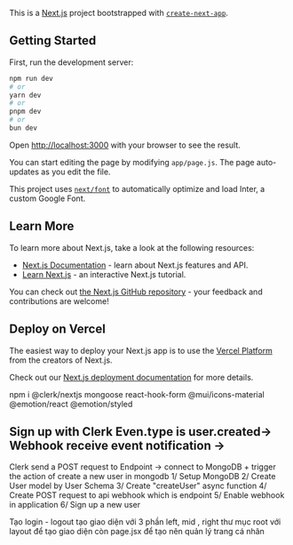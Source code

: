 This is a [Next.js](https://nextjs.org/) project bootstrapped with [`create-next-app`](https://github.com/vercel/next.js/tree/canary/packages/create-next-app).

## Getting Started

First, run the development server:

```bash
npm run dev
# or
yarn dev
# or
pnpm dev
# or
bun dev
```

Open [http://localhost:3000](http://localhost:3000) with your browser to see the result.

You can start editing the page by modifying `app/page.js`. The page auto-updates as you edit the file.

This project uses [`next/font`](https://nextjs.org/docs/basic-features/font-optimization) to automatically optimize and load Inter, a custom Google Font.

## Learn More

To learn more about Next.js, take a look at the following resources:

- [Next.js Documentation](https://nextjs.org/docs) - learn about Next.js features and API.
- [Learn Next.js](https://nextjs.org/learn) - an interactive Next.js tutorial.

You can check out [the Next.js GitHub repository](https://github.com/vercel/next.js/) - your feedback and contributions are welcome!

## Deploy on Vercel

The easiest way to deploy your Next.js app is to use the [Vercel Platform](https://vercel.com/new?utm_medium=default-template&filter=next.js&utm_source=create-next-app&utm_campaign=create-next-app-readme) from the creators of Next.js.

Check out our [Next.js deployment documentation](https://nextjs.org/docs/deployment) for more details.

npm i @clerk/nextjs mongoose react-hook-form @mui/icons-material @emotion/react @emotion/styled



## Sign up with Clerk Even.type is user.created→ Webhook receive event notification →

Clerk send a POST request to Endpoint → connect to MongoDB + trigger the action of create a new user in mongodb
1/ Setup MongoDB
2/ Create User model by User Schema
3/ Create "createUser" async function
4/ Create POST request to api webhook which is endpoint
5/ Enable webhook in application
6/ Sign up a new user

Tạo login - logout
tạo giao diện với 3 phần left, mid , right
thư mục root với layout để tạo giao diện còn page.jsx để tạo nên quản lý trang cá nhân

